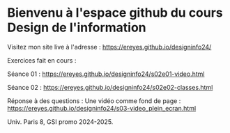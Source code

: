 # Bienvenu à l'espace github du cours Design de l'information

Visitez mon site live à l'adresse :
https://ereyes.github.io/designinfo24/

Exercices fait en cours :

Séance 01 :
https://ereyes.github.io/designinfo24/s02e01-video.html

Séance 02 :
https://ereyes.github.io/designinfo24/s02e02-classes.html

Réponse à des questions :
Une vidéo comme fond de page :
https://ereyes.github.io/designinfo24/s03-video_plein_ecran.html

Univ. Paris 8, GSI promo 2024-2025.
 
